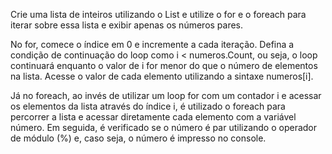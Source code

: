 Crie uma lista de inteiros utilizando o List<int> e utilize o for e o foreach para iterar sobre essa lista e exibir apenas os números pares.

No for, comece o índice em 0 e incremente a cada iteração. Defina a condição de continuação do loop como i < numeros.Count, ou seja, o loop continuará enquanto o valor de i for menor do que o número de elementos na lista. Acesse o valor de cada elemento utilizando a sintaxe numeros[i].

Já no foreach, ao invés de utilizar um loop for com um contador i e acessar os elementos da lista através do índice i, é utilizado o foreach para percorrer a lista e acessar diretamente cada elemento com a variável número. Em seguida, é verificado se o número é par utilizando o operador de módulo (%) e, caso seja, o número é impresso no console.